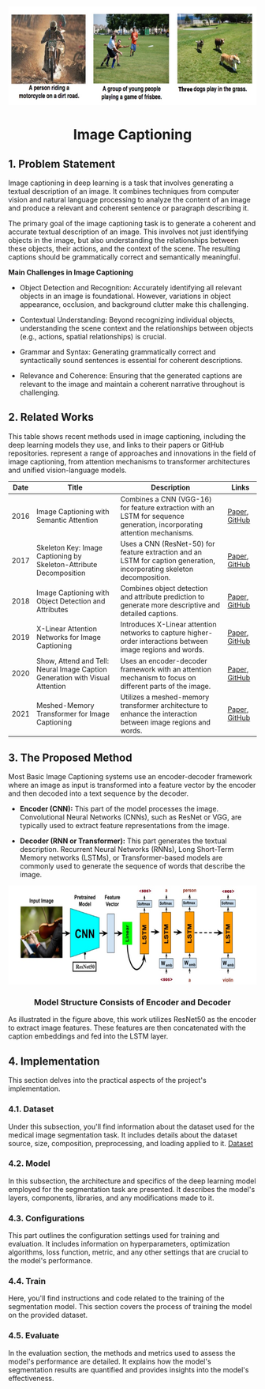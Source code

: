 <div align="center">
    <img src="images.jpg" alt="Logo" width="" height="200">
<h1 align="center">Image Captioning</h1>
</div>

## 1. Problem Statement
Image captioning in deep learning is a task that involves generating a textual description of an image. It combines techniques from computer vision and natural language processing to analyze the content of an image and produce a relevant and coherent sentence or paragraph describing it.

The primary goal of the image captioning task is to generate a coherent and accurate textual description of an image. This involves not just identifying objects in the image, but also understanding the relationships between these objects, their actions, and the context of the scene. The resulting captions should be grammatically correct and semantically meaningful.

**Main Challenges in Image Captioning**

- Object Detection and Recognition: Accurately identifying all relevant objects in an image is foundational. However, variations in object appearance, occlusion, and background clutter make this challenging.
- Contextual Understanding: Beyond recognizing individual objects, understanding the scene context and the relationships between objects (e.g., actions, spatial relationships) is crucial.

- Grammar and Syntax: Generating grammatically correct and syntactically sound sentences is essential for coherent descriptions.
- Relevance and Coherence: Ensuring that the generated captions are relevant to the image and maintain a coherent narrative throughout is challenging.

## 2. Related Works
This table shows recent methods used in image captioning, including the deep learning models they use, and links to their papers or GitHub repositories.
 represent a range of approaches and innovations in the field of image captioning, from attention mechanisms to transformer architectures and unified vision-language models.
 

| Date       | Title                                                                 | Description                                                                                                      | Links                                                                                                  |
|------------|-----------------------------------------------------------------------|------------------------------------------------------------------------------------------------------------------|--------------------------------------------------------------------------------------------------------|
| 2016       | Image Captioning with Semantic Attention                              | Combines a CNN (VGG-16) for feature extraction with an LSTM for sequence generation, incorporating attention mechanisms. | [Paper](https://arxiv.org/abs/1603.03925), [GitHub](https://github.com/jazzsaxmafia/show_attend_and_tell.tensorflow) |
| 2017       | Skeleton Key: Image Captioning by Skeleton-Attribute Decomposition    | Uses a CNN (ResNet-50) for feature extraction and an LSTM for caption generation, incorporating skeleton decomposition. | [Paper](https://arxiv.org/abs/1704.06500), [GitHub](https://github.com/klchang/ImageCaptioning)          |
| 2018       | Image Captioning with Object Detection and Attributes                  | Combines object detection and attribute prediction to generate more descriptive and detailed captions.             | [Paper](https://arxiv.org/abs/1803.08379), [GitHub](https://github.com/aimagelab/show-control-and-tell)   |
| 2019       | X-Linear Attention Networks for Image Captioning                       | Introduces X-Linear attention networks to capture higher-order interactions between image regions and words.       | [Paper](https://arxiv.org/abs/1908.07490), [GitHub](https://github.com/JDAI-CV/image-captioning)          |
| 2020       | Show, Attend and Tell: Neural Image Caption Generation with Visual Attention | Uses an encoder-decoder framework with an attention mechanism to focus on different parts of the image.            | [Paper](https://arxiv.org/abs/1502.03044), [GitHub](https://github.com/kelvinxu/arctic-captions)       |
| 2021       | Meshed-Memory Transformer for Image Captioning                         | Utilizes a meshed-memory transformer architecture to enhance the interaction between image regions and words.      | [Paper](https://arxiv.org/abs/1912.08226), [GitHub](https://github.com/aimagelab/meshed-memory-transformer) |


## 3. The Proposed Method

Most Basic Image Captioning systems use an encoder-decoder framework where an image as input is transformed into a feature vector by the encoder and then decoded into a text sequence by the decoder.

- **Encoder (CNN):** This part of the model processes the image. Convolutional Neural Networks (CNNs), such as ResNet or VGG, are typically used to extract feature representations from the image.

- **Decoder (RNN or Transformer):** This part generates the textual description. Recurrent Neural Networks (RNNs), Long Short-Term Memory networks (LSTMs), or Transformer-based models are commonly used to generate the sequence of words that describe the image.

<div align="center">
    <img src="Model.jpg" alt="Logo" width="" height="200">
<h3 align="center">Model Structure Consists of Encoder and Decoder</h3>
</div>

As illustrated in the figure above, this work utilizes ResNet50 as the encoder to extract image features. These features are then concatenated with the caption embeddings and fed into the LSTM layer.

## 4. Implementation
This section delves into the practical aspects of the project's implementation.

### 4.1. Dataset
Under this subsection, you'll find information about the dataset used for the medical image segmentation task. It includes details about the dataset source, size, composition, preprocessing, and loading applied to it.
[Dataset](https://www.kaggle.com/competitions/uw-madison-gi-tract-image-segmentation/data)

### 4.2. Model
In this subsection, the architecture and specifics of the deep learning model employed for the segmentation task are presented. It describes the model's layers, components, libraries, and any modifications made to it.

### 4.3. Configurations
This part outlines the configuration settings used for training and evaluation. It includes information on hyperparameters, optimization algorithms, loss function, metric, and any other settings that are crucial to the model's performance.

### 4.4. Train
Here, you'll find instructions and code related to the training of the segmentation model. This section covers the process of training the model on the provided dataset.

### 4.5. Evaluate
In the evaluation section, the methods and metrics used to assess the model's performance are detailed. It explains how the model's segmentation results are quantified and provides insights into the model's effectiveness.
